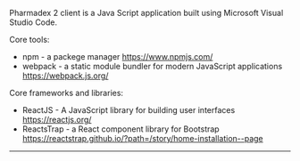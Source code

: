 Pharmadex 2 client is a Java Script application built using Microsoft Visual Studio Code.

Core tools:
* npm - a packege manager https://www.npmjs.com/
* webpack - a static module bundler for modern JavaScript applications https://webpack.js.org/

Core frameworks and libraries:
* ReactJS - A JavaScript library for building user interfaces https://reactjs.org/
* ReactsTrap - a React component library for Bootstrap https://reactstrap.github.io/?path=/story/home-installation--page
____________________________________________________________________________
